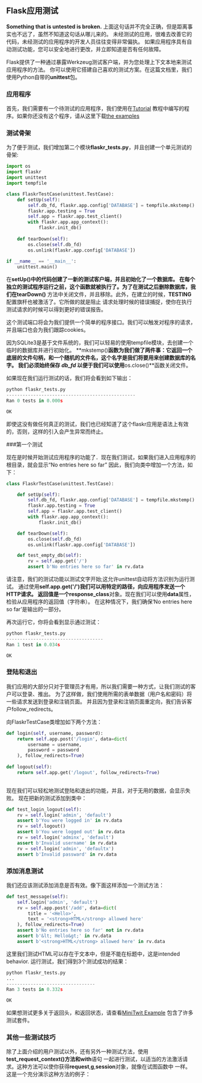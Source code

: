 ## Flask应用测试

**Something that is untested is broken.**
上面这句话并不完全正确，但是距离事实也不远了，虽然不知道这句话从哪儿来的。
未经测试的应用，很难去改善它的代码，未经测试的应用程序的开发人员往往变得非常偏执。
如果应用程序具有自动测试功能，您可以安全地进行更改，并立即知道是否有任何故障。


Flask提供了一种通过暴露Werkzeug测试客户端，并为您处理上下文本地来测试应用程序的方法。
你可以使用它搭建自己喜欢的测试方案。在这篇文档里，我们使用Python自带的**unittest**包。

### 应用程序
首先，我们需要有一个待测试的应用程序，我们使用在[Tutorial](http://flask.pocoo.org/docs/0.12/tutorial/#tutorial)
教程中编写的程序。如果你还没有这个程序，请从这里下载[the examples](https://github.com/pallets/flask/tree/master/examples/flaskr/)

### 测试骨架
为了便于测试，我们增加第二个模块**flaskr_tests.py**，并且创建一个单元测试的骨架:
```python
import os
import flaskr
import unittest
import tempfile

class FlaskrTestCase(unittest.TestCase):
    def setUp(self):
        self.db_fd, flaskr.app.config['DATABASE'] = tempfile.mkstemp()
        flaskr.app.testing = True
        self.app = flaskr.app.test_client()
        with flaskr.app.app_context():
            flaskr.init_db()
            
    def tearDown(self):
        os.close(self.db_fd)
        os.unlink(flaskr.app.config['DATABASE'])
        
if __name__ == '__main__':
    unittest.main()
```

在**setUp()**中的代码创建了一新的测试客户端，并且初始化了一个数据库。
在每个独立的测试程序运行之前，这个函数就被执行了。为了在测试之后删除数据库，我们在**tearDown()**
方法中关闭文件，并且移除。此外，在建立的时候，**TESTING**配置旗杆也被激活了。它所做的就是阻止
请求处理时候的错误捕捉，使你在执行测试请求的时候可以得到更好的错误报告。

这个测试端口将会为我们提供一个简单的程序接口。我们可以触发对程序的请求，并且端口也会为我们跟踪cookies。

因为SQLite3是基于文件系统的，我们可以轻易的使用tempfile模块，去创建一个临时的数据库并进行初始化。
**mkstemp()**函数为我们做了两件事：它返回一个底层的文件句柄，和一个随机的文件名，这个名字是我们将要用来创建数据库的名字。
我们必须始终保存 _db_fd_ 以便于我们可以使用**os.close()**函数关闭文件。

如果现在我们运行测试的话，我们将会看到如下输出：
```python
python flaskr_tests.py
------------------------------------------------
Ran 0 tests in 0.000s

OK
```
即使这没有做任何真正的测试，我们也已经知道了这个flaskr应用是语法上有效的，否则，这样的引入会产生异常而终止。

###第一个测试

现在是时候开始测试应用程序的功能了．现在我们测试，如果我们进入应用程序的根目录，就会显示“No entries here so far”
因此，我们向类中增加一个方法，如下：
```python
class FlaskrTestCase(unittest.TestCase):

    def setUp(self):
        self.db_fd, flaskr.app.config['DATABASE'] = tempfile.mkstemp()
        flaskr.app.testing = True
        self.app = flaskr.app.test_client()
        with flaskr.app.app_context():
            flaskr.init_db()

    def tearDown(self):
        os.close(self.db_fd)
        os.unlink(flaskr.app.config['DATABASE'])

    def test_empty_db(self):
        rv = self.app.get('/')
        assert b'No entries here so far' in rv.data
```
请注意，我们的测试功能以测试文字开始;这允许unittest自动将方法识别为运行测试。
通过使用**self.app.get('/')**我们可以用特定的路径，向应用程序发送一个HTTP请求。
返回值是一个**response_class**对象。现在我们可以使用**data**属性，检验从应用程序的返回值（字符串）。
在这种情况下，我们确保‘No entries here so far’是输出的一部分。

再次运行它，你将会看到显示通过测试：
```python
python flaskr_tests.py
------------------------------------
Ran 1 test in 0.034s

OK
```

### 登陆和退出

我们应用的大部分只对于管理员才有用，所以我们需要一种方式，让我们测试的客户可以登录、推出。
为了这样做，我们使用所需的表单数据（用户名和密码）将一些请求发送到登录和注销页面。
并且因为登录和注销页面重定向，我们告诉客户follow_redirects。

向FlaskrTestCase类增加如下两个方法：
```python
def login(self, username, password):
    return self.app.post('/login', data=dict(
        username = username,
        password = password
    ), follow_redirects=True)
    
def logout(self):
    return self.app.get('/logout', follow_redirects=True)
    
```
现在我们可以轻松地测试登陆和退出的功能，并且，对于无用的数据，会显示失败。
现在把新的测试添加到类中：
```python
def test_login_logout(self):
    rv = self.login('admin', 'default')
    assert b'You were logged in' in rv.data
    rv = self.logout()
    assert b'You were logged out' in rv.data
    rv = self.login('adminx', 'default')
    assert b'Invalid username' in rv.data
    rv = self.login('admin', 'defaultx')
    assert b'Invalid passward' in rv.data
```

### 添加消息测试

我们还应该测试添加消息是否有效。像下面这样添加一个测试方法：
```python
def test_message(self):
    self.login('admin', 'default')
    rv = self.app.post('/add', data=dict(
        title = '<Hello>',
        text = '<strong>HTML</strong> allowed here'
    ), follow_redirects=True)
    assert b'No entries here so far' not in rv.data
    assert b'&lt; Hello&gt;' in rv.data
    assert b'<strong>HTML</strong> allowed here' in rv.data
```
这里我们测试HTML可以存在于文本中，但是不能在标题中，这是intended behavior.
运行测试，我们得到3个测试成功的结果：
```python
python flaskr_tests.py
...
---------------------------------
Ran 3 tests in 0.332s

OK
```
如果想测试更多关于返回头，和返回状态，请查看[MiniTwit Example](https://github.com/pallets/flask/tree/master/examples/minitwit/)
包含了许多测试套件。

### 其他一些测试技巧

除了上面介绍的用户测试以外，还有另外一种测试方法，使用**test_request_context()**方法和**with**语句
一起进行测试，以适当的方法激活请求。这种方法可以使你获得**request**,**g**,**session**对象，就像在试图函数中
一样。这是一个充分演示这种方法的例子：
```python

```